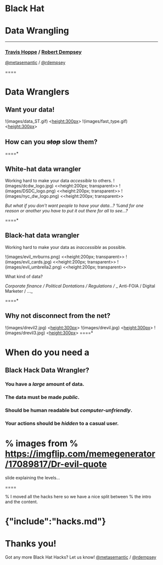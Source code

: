 # Black Hat
# Data Wrangling

----------
### [Travis Hoppe](http://thoppe.github.io/) / [Robert Dempsey](http://robertwdempsey.com/about-robert-dempsey/)
[@metasemantic](https://twitter.com/metasemantic) / [@rdempsey](https://twitter.com/rdempsey)
  
====

# Data Wranglers
## Want your data!
  
!(images/data_ST.gif) <<height:300px>>
!(images/fast_type.gif) <<height:300px>>

## How can you *<strike>stop</strike>* slow them?
 
====*

## White-hat data wrangler
Working hard to make your data *accessible* to others.
!(images/dcdw_logo.jpg)   <<height:200px; transparent>>
!(images/DSDC_logo.png)   <<height:200px; transparent>>
!(images/nyc_dw_logo.png) <<height:200px; transparent>>




_But what if you don't want people to have your data...?_
%_and for one reason or another you have to put it out there for all to see...?_

====*

## Black-hat data wrangler
Working hard to make your data as *inaccessible* as possible.

!(images/evil_mrburns.png)  <<height:200px; transparent>>
!(images/evil_cards.jpg) <<height:200px; transparent>>
!(images/evil_umbrella2.png) <<height:200px; transparent>>


What kind of data?

_Corporate finance / Political Dontations / Regulations /_
_ Anti-FOIA / Digital Marketer / ..._

====*

## Why not disconnect from the net?


!(images/drevil2.jpg) <<height:300px>>
!(images/drevil.jpg)  <<height:300px>>
!(images/drevil3.jpg) <<height:300px>>
====*

# When do you need a
## Black Hack Data Wrangler?

### You have a *large* amount of data.
### The data must be made *public*.
### Should be human readable but *computer-unfriendly*.
### Your actions should be *hidden* to a casual user.

% images from
% https://imgflip.com/memegenerator/17089817/Dr-evil-quote
====

slide explaining the levels...

====

% I moved all the hacks here so we have a nice split between
% the intro and the content.

{"include":"hacks.md"}
====

# Thanks you!

Got any more Black Hat Hacks? Let us know!
[@metasemantic](https://twitter.com/metasemantic) / [@rdempsey](https://twitter.com/rdempsey)